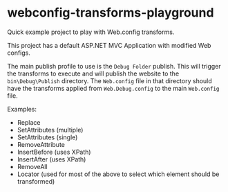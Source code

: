 # webconfig-transforms-playground
Quick example project to play with Web.config transforms.

This project has a default ASP.NET MVC Application with modified Web configs.

The main publish profile to use is the `Debug Folder` publish. This will trigger the transforms to execute and will publish the website to the `bin\Debug\Publish` directory. The `Web.config` file in that directory should have the transforms applied from `Web.Debug.config` to the main `Web.config` file.

Examples:

- Replace
- SetAttributes (multiple)
- SetAttributes (single)
- RemoveAttribute
- InsertBefore (uses XPath)
- InsertAfter (uses XPath)
- RemoveAll
- Locator (used for most of the above to select which element should be transformed)
